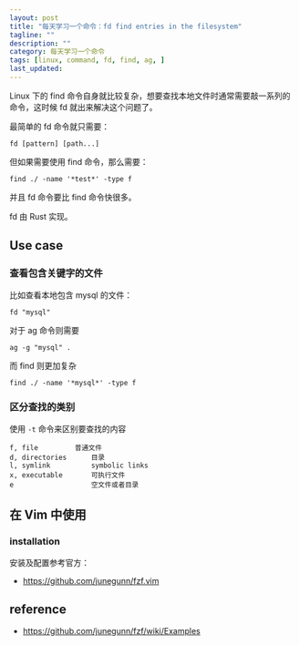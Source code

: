 ```yaml
---
layout: post
title: "每天学习一个命令：fd find entries in the filesystem"
tagline: ""
description: ""
category: 每天学习一个命令
tags: [linux, command, fd, find, ag, ]
last_updated:
---
```


Linux 下的 find 命令自身就比较复杂，想要查找本地文件时通常需要敲一系列的命令，这时候 fd 就出来解决这个问题了。

最简单的 fd 命令就只需要：

	fd [pattern] [path...]

但如果需要使用 find 命令，那么需要：

	find ./ -name '*test*' -type f

并且 fd 命令要比 find 命令快很多。

fd 由 Rust 实现。

## Use case

### 查看包含关键字的文件
比如查看本地包含 mysql 的文件：

	fd "mysql"

对于 ag 命令则需要

	ag -g "mysql" .

而 find 则更加复杂

	find ./ -name '*mysql*' -type f

### 区分查找的类别
使用 `-t` 命令来区别要查找的内容

	f, file  		普通文件
	d, directories 		目录
	l, symlink 			symbolic links
	x, executable 		可执行文件
	e 					空文件或者目录

## 在 Vim 中使用

### installation
安装及配置参考官方：

- <https://github.com/junegunn/fzf.vim>

## reference

- <https://github.com/junegunn/fzf/wiki/Examples>
